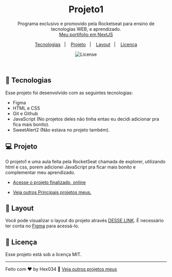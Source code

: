 <h1 align="center"> Projeto1</h1>

<p align="center">
Programa exclusivo e promovido pela Rocketseat para ensino de tecnologias WEB, e aprendizado. <br/>
<a href="https://spgunk.eu.org">Meu portifolio em NextJS</a>
</p>



<p align="center">
  <a href="#-tecnologias">Tecnologias</a>&nbsp;&nbsp;&nbsp;|&nbsp;&nbsp;&nbsp;
  <a href="#-projeto">Projeto</a>&nbsp;&nbsp;&nbsp;|&nbsp;&nbsp;&nbsp;
  <a href="#-layout">Layout</a>&nbsp;&nbsp;&nbsp;|&nbsp;&nbsp;&nbsp;
  <a href="#memo-licença">Licença</a>
</p>

<p align="center">
  <img alt="License" src="https://img.shields.io/static/v1?label=license&message=MIT&color=49AA26&labelColor=000000">
</p>

<br>


## 🚀 Tecnologias

Esse projeto foi desenvolvido com as seguintes tecnologias:

- Figma
- HTML e CSS
- Git e Github
- JavaScript (No projetos deles não tinha entao eu decidi adicionar pra fica mais bonito).
- SweetAlert2 (Não estava no projeto também).


## 💻 Projeto

O projeto1 e uma aula feita pela RocketSeat chamada de explorer, utilizando html e css, porem adicionei JavaScript pra ficar mais bonito e complementar meu aprendizado.

- [Acesse o projeto finalizado, online](https://hex034.github.io/projeto1/)

- [Veja outros Principais projetos meus.](https://painelunknowbr.eu.org)

## 🔖 Layout

Você pode visualizar o layout do projeto através [DESSE LINK](https://www.figma.com/file/0kA30WGnoXeSEi80oE0zpy/Explorer-Projeto-01-Copy?fuid=1342277117014791120). É necessário ter conta no [Figma](https://figma.com) para acessá-lo.

## :memo: Licença

Esse projeto está sob a licença MIT.

---

Feito com ♥ by Hex034 :wave: [Veja outros projetos meus](https://spgunk.eu.org)